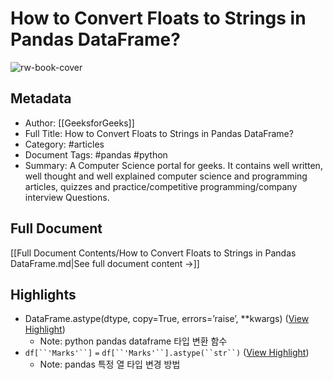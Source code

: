 # How to Convert Floats to Strings in Pandas DataFrame?

![rw-book-cover](https://media.geeksforgeeks.org/wp-content/cdn-uploads/gfg_200x200-min.png)

## Metadata
- Author: [[GeeksforGeeks]]
- Full Title: How to Convert Floats to Strings in Pandas DataFrame?
- Category: #articles
- Document Tags:  #pandas  #python 
- Summary: A Computer Science portal for geeks. It contains well written, well thought and well explained computer science and programming articles, quizzes and practice/competitive programming/company interview Questions.

## Full Document
[[Full Document Contents/How to Convert Floats to Strings in Pandas DataFrame.md|See full document content →]]

## Highlights
- DataFrame.astype(dtype, copy=True, errors=’raise’, **kwargs) ([View Highlight](https://read.readwise.io/read/01hepvz3hs92sa9n9e96wap5pn))
    - Note: python pandas dataframe 타입 변환 함수
- `df[``'Marks'``]` `=` `df[``'Marks'``].astype(``str``)` ([View Highlight](https://read.readwise.io/read/01hepvzg5566f8eky6mqjyxepx))
    - Note: pandas 특정 열 타입 변경 방법
